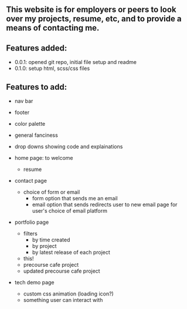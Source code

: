## This website is for employers or peers to look over my projects, resume, etc, and to provide a means of contacting me.

## Features added:

- 0.0.1: opened git repo, initial file setup and readme
- 0.1.0: setup html, scss/css files

## Features to add:

- nav bar
- footer
- color palette
- general fanciness
- drop downs showing code and explainations

- home page: to welcome

  - resume

- contact page

  - choice of form or email
    - form option that sends me an email
    - email option that sends redirects user to new email page for user's choice of email platform

- portfolio page

  - filters
    - by time created
    - by project
    - by latest release of each project
  - this!
  - precourse cafe project
  - updated precourse cafe project

- tech demo page
  - custom css animation (loading icon?)
  - something user can interact with
